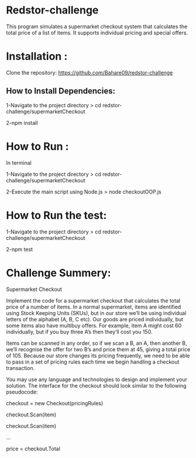 # Redstor-challenge

This program simulates a supermarket checkout system that calculates the total price of a list of items. It supports individual pricing and special offers.

# Installation :

Clone the repository: https://github.com/Bahare09/redstor-challenge

## How to Install Dependencies:

1-Navigate to the project directory > cd redstor-challenge/supermarketCheckout

2-npm install

# How to Run :

In terminal

1-Navigate to the project directory > cd redstor-challenge/supermarketCheckout

2-Execute the main script using Node.js > node checkoutOOP.js

# How to Run the test:

1-Navigate to the project directory > cd redstor-challenge/supermarketCheckout

2-npm test

# Challenge Summery:

Supermarket Checkout

Implement the code for a supermarket checkout that calculates the total price of a number of
items. In a normal supermarket, items are identified using Stock Keeping Units (SKUs), but
in our store we’ll be using individual letters of the alphabet (A, B, C etc). Our goods are
priced individually, but some items also have multibuy offers. For example, item A might cost
60 individually, but if you buy three A’s then they’ll cost you 150.

Items can be scanned in any order, so if we scan a B, an A, then another B, we’ll recognise
the offer for two B’s and price them at 45, giving a total price of 105. Because our store
changes its pricing frequently, we need to be able to pass in a set of pricing rules each time
we begin handling a checkout transaction.

You may use any language and technologies to design and implement your solution. The
interface for the checkout should look similar to the following pseudocode:

checkout = new Checkout(pricingRules)

checkout.Scan(item)

checkout.Scan(item)

...

price = checkout.Total
